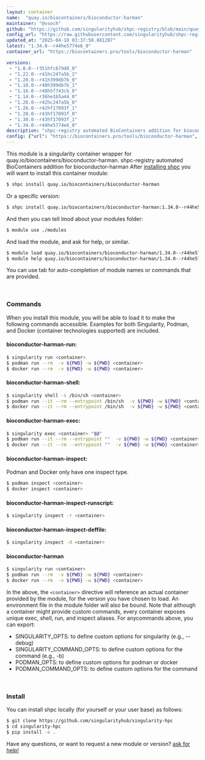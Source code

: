 ```yaml
---
layout: container
name:  "quay.io/biocontainers/bioconductor-harman"
maintainer: "@vsoch"
github: "https://github.com/singularityhub/shpc-registry/blob/main/quay.io/biocontainers/bioconductor-harman/container.yaml"
config_url: "https://raw.githubusercontent.com/singularityhub/shpc-registry/main/quay.io/biocontainers/bioconductor-harman/container.yaml"
updated_at: "2025-04-18 03:37:50.881207"
latest: "1.34.0--r44he5774e6_0"
container_url: "https://biocontainers.pro/tools/bioconductor-harman"

versions:
 - "1.8.0--r351hfc679d8_0"
 - "1.22.0--r41hc247a5b_2"
 - "1.20.0--r41h399db7b_0"
 - "1.18.0--r40h399db7b_1"
 - "1.16.0--r40h5f743cb_0"
 - "1.14.0--r36he1b5a44_0"
 - "1.26.0--r42hc247a5b_0"
 - "1.26.0--r42hf17093f_1"
 - "1.28.0--r43hf17093f_0"
 - "1.30.0--r43hf17093f_1"
 - "1.34.0--r44he5774e6_0"
description: "shpc-registry automated BioContainers addition for bioconductor-harman"
config: {"url": "https://biocontainers.pro/tools/bioconductor-harman", "maintainer": "@vsoch", "description": "shpc-registry automated BioContainers addition for bioconductor-harman", "latest": {"1.34.0--r44he5774e6_0": "sha256:0874ebb2295b7588b8242051076488026731f0f1a95f462fa0c0452a708d2578"}, "tags": {"1.8.0--r351hfc679d8_0": "sha256:0fe108bf8e80f3b6bda77ccd228ed383017b02871080778bcb082b6252ab38bb", "1.22.0--r41hc247a5b_2": "sha256:e5e641269bf7af27455ee10e9161519ad3f70de228de1ce9e06aca7257a64142", "1.20.0--r41h399db7b_0": "sha256:d193ffb7fa59965e752408632e16ad753cc2b028b2956c7eab67f88238cce09a", "1.18.0--r40h399db7b_1": "sha256:4be3fe0af552386f7319da63411731cf70383cd1722390f336adf56019146b76", "1.16.0--r40h5f743cb_0": "sha256:aa6bc75366be03ecd18d037263c30d59bbc54d3650018a8e7e9fc4d2cc7836f1", "1.14.0--r36he1b5a44_0": "sha256:dab33b0a1b5078f70f1676b5569dba503b84ba3746232f5f89181ffb952974ec", "1.26.0--r42hc247a5b_0": "sha256:8889a1695f6ffcfbdb4fbf200d912419b07e1e6a9add6244ae959947d55cd356", "1.26.0--r42hf17093f_1": "sha256:ab0a1f5eef2e4c4a6677fb639d6ecb822e20777b44352ac15db66d5e16f5cd30", "1.28.0--r43hf17093f_0": "sha256:09643af42ab77a1a09b14bb5ab17dc011dba9407f1bbd133eabd514777e79a7e", "1.30.0--r43hf17093f_1": "sha256:307b4a661aecf16a4e90143931222491a5b331b894a8f52f831196df7ee565a3", "1.34.0--r44he5774e6_0": "sha256:0874ebb2295b7588b8242051076488026731f0f1a95f462fa0c0452a708d2578"}, "docker": "quay.io/biocontainers/bioconductor-harman"}
---
```


This module is a singularity container wrapper for quay.io/biocontainers/bioconductor-harman.
shpc-registry automated BioContainers addition for bioconductor-harman
After [installing shpc](#install) you will want to install this container module:


```bash
$ shpc install quay.io/biocontainers/bioconductor-harman
```

Or a specific version:

```bash
$ shpc install quay.io/biocontainers/bioconductor-harman:1.34.0--r44he5774e6_0
```

And then you can tell lmod about your modules folder:

```bash
$ module use ./modules
```

And load the module, and ask for help, or similar.

```bash
$ module load quay.io/biocontainers/bioconductor-harman/1.34.0--r44he5774e6_0
$ module help quay.io/biocontainers/bioconductor-harman/1.34.0--r44he5774e6_0
```

You can use tab for auto-completion of module names or commands that are provided.

<br>

### Commands

When you install this module, you will be able to load it to make the following commands accessible.
Examples for both Singularity, Podman, and Docker (container technologies supported) are included.

#### bioconductor-harman-run:

```bash
$ singularity run <container>
$ podman run --rm  -v ${PWD} -w ${PWD} <container>
$ docker run --rm  -v ${PWD} -w ${PWD} <container>
```

#### bioconductor-harman-shell:

```bash
$ singularity shell -s /bin/sh <container>
$ podman run --it --rm --entrypoint /bin/sh  -v ${PWD} -w ${PWD} <container>
$ docker run --it --rm --entrypoint /bin/sh  -v ${PWD} -w ${PWD} <container>
```

#### bioconductor-harman-exec:

```bash
$ singularity exec <container> "$@"
$ podman run --it --rm --entrypoint ""  -v ${PWD} -w ${PWD} <container> "$@"
$ docker run --it --rm --entrypoint ""  -v ${PWD} -w ${PWD} <container> "$@"
```

#### bioconductor-harman-inspect:

Podman and Docker only have one inspect type.

```bash
$ podman inspect <container>
$ docker inspect <container>
```

#### bioconductor-harman-inspect-runscript:

```bash
$ singularity inspect -r <container>
```

#### bioconductor-harman-inspect-deffile:

```bash
$ singularity inspect -d <container>
```



#### bioconductor-harman

```bash
$ singularity run <container>
$ podman run --rm  -v ${PWD} -w ${PWD} <container>
$ docker run --rm  -v ${PWD} -w ${PWD} <container>
```


In the above, the `<container>` directive will reference an actual container provided
by the module, for the version you have chosen to load. An environment file in the
module folder will also be bound. Note that although a container
might provide custom commands, every container exposes unique exec, shell, run, and
inspect aliases. For anycommands above, you can export:

 - SINGULARITY_OPTS: to define custom options for singularity (e.g., --debug)
 - SINGULARITY_COMMAND_OPTS: to define custom options for the command (e.g., -b)
 - PODMAN_OPTS: to define custom options for podman or docker
 - PODMAN_COMMAND_OPTS: to define custom options for the command

<br>

### Install

You can install shpc locally (for yourself or your user base) as follows:

```bash
$ git clone https://github.com/singularityhub/singularity-hpc
$ cd singularity-hpc
$ pip install -e .
```

Have any questions, or want to request a new module or version? [ask for help!](https://github.com/singularityhub/singularity-hpc/issues)